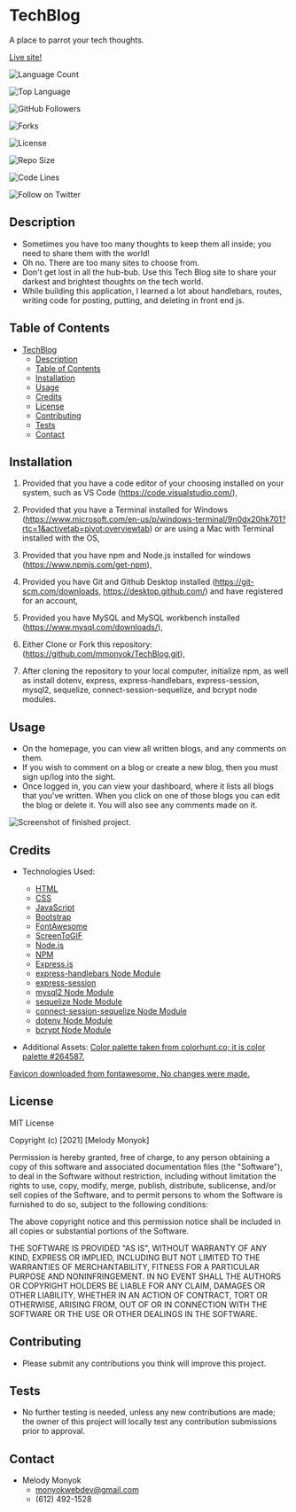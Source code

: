 # TechBlog
A place to parrot your tech thoughts.

[Live site!](https://tech-blog-mmonyok.herokuapp.com/)

![Language Count](https://img.shields.io/github/languages/count/mmonyok/TechBlog?color=9400D3&label=Language%20Count&logo=github&logoColor=9400D3&style=plastic)

![Top Language](https://img.shields.io/github/languages/top/mmonyok/TechBlog?color=4B0082&logo=github&logoColor=4B0082&style=plastic)

![GitHub Followers](https://img.shields.io/github/followers/mmonyok?color=0000FF&label=Followers&logo=github&logoColor=0000FF&style=plastic)

![Forks](https://img.shields.io/github/forks/mmonyok/TechBlog?color=00FF00&label=Forks&logo=GitHub&logoColor=00FF00&style=plastic)

![License](https://img.shields.io/github/license/mmonyok/TechBlog?color=FFFF00&label=License&logo=github&logoColor=FFFF00&style=plastic)

![Repo Size](https://img.shields.io/github/repo-size/mmonyok/TechBlog?color=FF7F00&label=Repo%20Size&logo=github&logoColor=FF7F00&style=plastic)

![Code Lines](https://img.shields.io/tokei/lines/github/mmonyok/TechBlog?color=FF0000&label=Code%20Lines&logo=github&logoColor=FF0000&style=plastic)

![Follow on Twitter](https://img.shields.io/twitter/follow/sheisthemelody?style=social)

## Description
- Sometimes you have too many thoughts to keep them all inside; you need to share them with the world!
- Oh no. There are too many sites to choose from.
- Don't get lost in all the hub-bub. Use this Tech Blog site to share your darkest and brightest thoughts on the tech world.
- While building this application, I learned a lot about handlebars, routes, writing code for posting, putting, and deleting in front end js.

## Table of Contents
- [TechBlog](#techblog)
  - [Description](#description)
  - [Table of Contents](#table-of-contents)
  - [Installation](#installation)
  - [Usage](#usage)
  - [Credits](#credits)
  - [License](#license)
  - [Contributing](#contributing)
  - [Tests](#tests)
  - [Contact](#contact)

## Installation
1. Provided that you have a code editor of your choosing installed on your system, such as VS Code (https://code.visualstudio.com/),

2. Provided that you have a Terminal installed for Windows (https://www.microsoft.com/en-us/p/windows-terminal/9n0dx20hk701?rtc=1&activetab=pivot:overviewtab) or are using a Mac with Terminal installed with the OS,

3. Provided that you have npm and Node.js installed for windows (https://www.npmjs.com/get-npm),

4. Provided you have Git and Github Desktop installed (https://git-scm.com/downloads, https://desktop.github.com/) and have registered for an account,

5. Provided you have MySQL and MySQL workbench installed (https://www.mysql.com/downloads/),

6. Either Clone or Fork this repository: (https://github.com/mmonyok/TechBlog.git),

7. After cloning the repository to your local computer, initialize npm, as well as install dotenv, express, express-handlebars, express-session, mysql2, sequelize, connect-session-sequelize, and bcrypt node modules. 

## Usage
- On the homepage, you can view all written blogs, and any comments on them. 
- If you wish to comment on a blog or create a new blog, then you must sign up/log into the sight.
- Once logged in, you can view your dashboard, where it lists all blogs that you've written. When you click on one of those blogs you can edit the blog or delete it. You will also see any comments made on it.

![Screenshot of finished project.](relativeLink)

## Credits
- Technologies Used:
  - [HTML](https://www.w3schools.com/html/)
  - [CSS](https://www.w3schools.com/css/)
  - [JavaScript](https://www.w3schools.com/js/)
  - [Bootstrap](https://getbootstrap.com/)
  - [FontAwesome](https://fontawesome.com/)
  - [ScreenToGIF](https://www.screentogif.com/)
  - [Node.js](https://www.npmjs.com/get-npm)
  - [NPM](https://www.npmjs.com/get-npm)
  - [Express.js](https://expressjs.com/)
  - [express-handlebars Node Module](https://www.npmjs.com/package/express-handlebars)
  - [express-session](https://www.npmjs.com/package/express-session)
  - [mysql2 Node Module](https://www.npmjs.com/package/mysql2)
  - [sequelize Node Module](https://www.npmjs.com/package/sequelize)
  - [connect-session-sequelize Node Module](https://www.npmjs.com/package/connect-session-sequelize)
  - [dotenv Node Module](https://www.npmjs.com/package/dotenv)
  - [bcrypt Node Module](https://www.npmjs.com/package/bcrypt)

- Additional Assets:
[Color palette taken from colorhunt.co; it is color palette #264587.](https://colorhunt.co/palette/282007)

[Favicon downloaded from fontawesome. No changes were made.](https://fontawesome.com/license)

## License
MIT License

Copyright (c) [2021] [Melody Monyok]

Permission is hereby granted, free of charge, to any person obtaining a copy
of this software and associated documentation files (the "Software"), to deal
in the Software without restriction, including without limitation the rights
to use, copy, modify, merge, publish, distribute, sublicense, and/or sell
copies of the Software, and to permit persons to whom the Software is
furnished to do so, subject to the following conditions:

The above copyright notice and this permission notice shall be included in all
copies or substantial portions of the Software.

THE SOFTWARE IS PROVIDED "AS IS", WITHOUT WARRANTY OF ANY KIND, EXPRESS OR
IMPLIED, INCLUDING BUT NOT LIMITED TO THE WARRANTIES OF MERCHANTABILITY,
FITNESS FOR A PARTICULAR PURPOSE AND NONINFRINGEMENT. IN NO EVENT SHALL THE
AUTHORS OR COPYRIGHT HOLDERS BE LIABLE FOR ANY CLAIM, DAMAGES OR OTHER
LIABILITY, WHETHER IN AN ACTION OF CONTRACT, TORT OR OTHERWISE, ARISING FROM,
OUT OF OR IN CONNECTION WITH THE SOFTWARE OR THE USE OR OTHER DEALINGS IN THE
SOFTWARE.

## Contributing
- Please submit any contributions you think will improve this project.

## Tests
- No further testing is needed, unless any new contributions are made; the owner of this project will locally test any contribution submissions prior to approval.

## Contact
- Melody Monyok
  - <monyokwebdev@gmail.com>
  - (612) 492-1528
